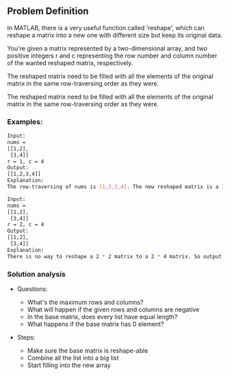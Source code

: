 ## Problem Definition
In MATLAB, there is a very useful function called 'reshape', which can reshape a matrix into a new one with different size but keep its original data.

You're given a matrix represented by a two-dimensional array, and two positive integers r and c representing the row number and column number of the wanted reshaped matrix, respectively.

The reshaped matrix need to be filled with all the elements of the original matrix in the same row-traversing order as they were.

The reshaped matrix need to be filled with all the elements of the original matrix in the same row-traversing order as they were.

### Examples:
```bash
Input: 
nums = 
[[1,2],
 [3,4]]
r = 1, c = 4
Output: 
[[1,2,3,4]]
Explanation:
The row-traversing of nums is [1,2,3,4]. The new reshaped matrix is a 1 * 4 matrix, fill it row by row by using the previous list.
```

```bash
Input: 
nums = 
[[1,2],
 [3,4]]
r = 2, c = 4
Output: 
[[1,2],
 [3,4]]
Explanation:
There is no way to reshape a 2 * 2 matrix to a 2 * 4 matrix. So output the original matrix.
```

### Solution analysis
* Questions:
  * What's the maximum rows and columns?
  * What will happen if the given rows and columns are negative
  * In the base matrix, does every list have equal length?
  * What happens if the base matrix has 0 element?

* Steps:
  * Make sure the base matrix is reshape-able
  * Combine all the list into a big list
  * Start filling into the new array
